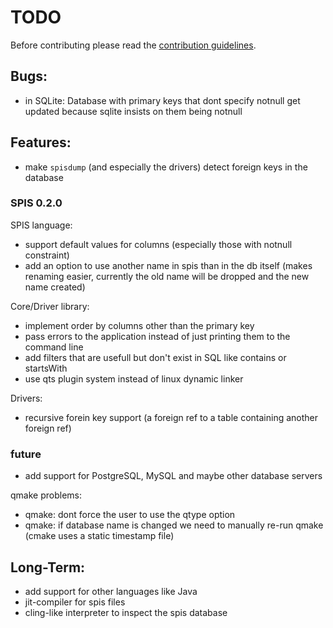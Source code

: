 # TODO

Before contributing please read the [contribution guidelines](./Contribution.md).

## Bugs:

- in SQLite: Database with primary keys that dont specify notnull get updated because sqlite
  insists on them being notnull

## Features:

- make `spisdump` (and especially the drivers) detect foreign keys in the database

### SPIS 0.2.0

SPIS language:

- support default values for columns (especially those with notnull constraint)
- add an option to use another name in spis than in the db itself (makes renaming easier,
  currently the old name will be dropped and the new name created)

Core/Driver library:

- implement order by columns other than the primary key
- pass errors to the application instead of just printing them to the command line
- add filters that are usefull but don't exist in SQL like contains or startsWith
- use qts plugin system instead of linux dynamic linker

Drivers:

- recursive forein key support (a foreign ref to a table containing another foreign ref)


### future

- add support for PostgreSQL, MySQL and maybe other database servers

qmake problems:

- qmake: dont force the user to use the qtype option
- qmake: if database name is changed we need to manually re-run qmake (cmake uses a static timestamp file)

## Long-Term:

- add support for other languages like Java
- jit-compiler for spis files
- cling-like interpreter to inspect the spis database
